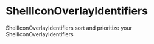 # ShellIconOverlayIdentifiers
ShellIconOverlayIdentifiers sort and prioritize your ShellIconOverlayIdentifiers
